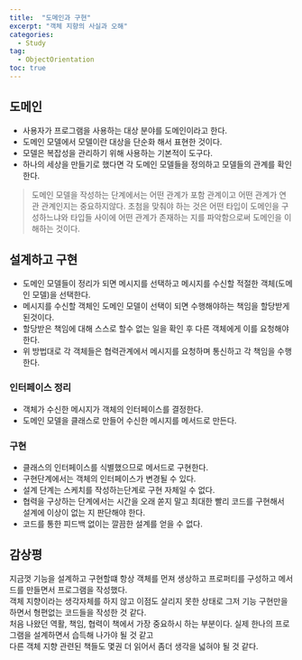 ```yaml
---
title:  "도메인과 구현"
excerpt: "객체 지향의 사실과 오해"
categories:
  - Study
tag:
  - ObjectOrientation
toc: true
---
```


## 도메인
- 사용자가 프로그램을 사용하는 대상 분야를 도메인이라고 한다. 
- 도메인 모델에서 모델이란 대상을 단순화 해서 표현한 것이다.
- 모델은 복잡성을 관리하기 위해 사용하는 기본적이 도구다.
- 하나의 세상을 만들기로 했다면 각 도메인 모델들을 정의하고 모델들의 관계를 확인한다.

>도메인 모델을 작성하는 단계에서는 어떤 관계가 포함 관계이고 어떤 관계가 연관 관계인지는 중요하지않다.
>초첨을 맞춰야 하는 것은 어떤 타입이 도메인을 구성하느냐와 타입들 사이에 어떤 관계가 존재하는 지를 파악함으로써 도메인을 이해하는 것이다.

## 설계하고 구현
- 도메인 모델들이 정리가 되면 메시지를 선택하고 메시지를 수신할 적절한 객체(도메인 모델)을 선택한다.
- 메시지를 수신할 객체인 도메인 모델이 선택이 되면 수행해야하는 책임을 할당받게 된것이다.
- 할당받은 책임에 대해 스스로 할수 없는 일을 확인 후 다른 객체에게 이를 요청해야 한다.
- 위 방법대로 각 객체들은 협력관계에서 메시지를 요청하며 통신하고 각 책임을 수행한다.


### 인터페이스 정리
- 객체가 수신한 메시지가 객체의 인터페이스를 결정한다.
- 도메인 모델을 클래스로 만들어 수신한 메시지를 메서드로 만든다.

### 구현
- 클래스의 인터페이스를 식별했으므로 메서드로 구현한다.
- 구현단계에서는 객체의 인터페이스가 변경될 수 있다.
- 설계 단계는 스케치를 작성하는단계로 구현 자체일 수 없다.
- 협력을 구상하는 단계에서는 시간을 오래 쏟지 말고 최대한 빨리 코드를 구현해서 설계에 이상이 없는 지 판단해야 한다.
- 코드를 통한 피드백 없이는 깔끔한 설계를 얻을 수 없다.

## 감상평
지금껏 기능을 설계하고 구현할떄 항상 객체를 먼져 생상하고 프로퍼티를 구성하고 메서드를 만들면서 프로그램을 작성했다.  
객체 지향이라는 생각자체를 하지 않고 이점도 살리지 못한 상태로 그저 기능 구현만을 하면서 형편없는 코드들을 작성한 것 같다.  
처음 나왔던 역활, 책임, 협력이 책에서 가장 중요하시 하는 부분이다. 실제 한나의 프로그램을 설계하면서 습득해 나가야 될 것 같고    
다른 객체 지향 관련된 책들도 몇권 더 읽어서 좀더 생각을 넓혀야 될 것 같다.